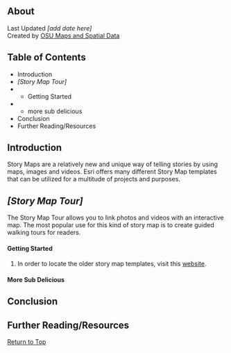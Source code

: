 ## About
Last Updated *[add date here]*   
Created by [OSU Maps and Spatial Data](https://info.library.okstate.edu/map-room)


## Table of Contents
- Introduction 
- *[Story Map Tour]*
- - Getting Started
- - more sub delicious
- Conclusion
- Further Reading/Resources

## Introduction
Story Maps are a relatively new and unique way of telling stories by using maps, images and videos. Esri offers many different Story Map templates that can be utilized for a multitude of projects and purposes.

## *[Story Map Tour]*
The Story Map Tour allows you to link photos and videos with an interactive map. The most popular use for this kind of story map is to create guided walking tours for readers.

#### Getting Started
1. In order to locate the older story map templates, visit this [website](https://storymaps-classic.arcgis.com/en/app-list/?buildApp=true).

#### More Sub Delicious

## Conclusion

## Further Reading/Resources


[Return to Top](#about)
